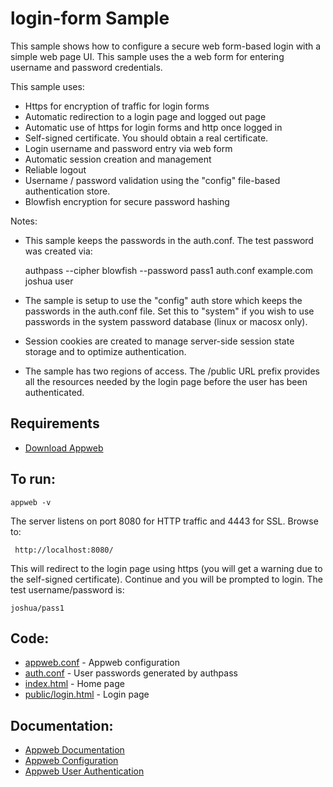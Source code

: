 login-form Sample
===

This sample shows how to configure a secure web form-based login with a simple web page UI. 
This sample uses the a web form for entering username and password credentials.

This sample uses:

* Https for encryption of traffic for login forms 
* Automatic redirection to a login page and logged out page
* Automatic use of https for login forms and http once logged in
* Self-signed certificate. You should obtain a real certificate.
* Login username and password entry via web form
* Automatic session creation and management
* Reliable logout
* Username / password validation using the "config" file-based authentication store.
* Blowfish encryption for secure password hashing

Notes:
* This sample keeps the passwords in the auth.conf. The test password was created via:

    authpass --cipher blowfish --password pass1 auth.conf example.com joshua user

* The sample is setup to use the "config" auth store which keeps the passwords in the auth.conf file.
    Set this to "system" if you wish to use passwords in the system password database (linux or macosx only).

* Session cookies are created to manage server-side session state storage and to optimize authentication.

* The sample has two regions of access. The /public URL prefix provides all the resources needed by the login
    page before the user has been authenticated.

Requirements
---
* [Download Appweb](https://embedthis.com/appweb/download.html)

To run:
---
    appweb -v

The server listens on port 8080 for HTTP traffic and 4443 for SSL. Browse to: 
 
     http://localhost:8080/

This will redirect to the login page using https (you will get a warning due to the 
self-signed certificate). Continue and you will be prompted to login. The test 
username/password is:

    joshua/pass1

Code:
---
* [appweb.conf](appweb.conf) - Appweb configuration
* [auth.conf](auth.conf) - User passwords generated by authpass
* [index.html](index.html) - Home page
* [public/login.html](public/login.html) - Login page

Documentation:
---
* [Appweb Documentation](https://embedthis.com/appweb/doc/index.html)
* [Appweb Configuration](https://embedthis.com/appweb/doc/users/configuration.html)
* [Appweb User Authentication](https://embedthis.com/appweb/doc/users/authentication.html)
